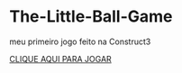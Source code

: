 # The-Little-Ball-Game
 meu primeiro jogo feito na Construct3
 
 <a href="https://bmaizena.github.io/The-Little-Ball-Game-1/index.html"> CLIQUE AQUI PARA JOGAR </a>
